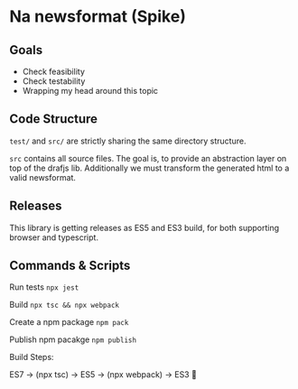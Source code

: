 # Na newsformat (Spike)

## Goals

* Check feasibility
* Check testability
* Wrapping my head around this topic

## Code Structure

`test/` and `src/` are strictly sharing the same directory structure.

``src`` contains all source files. The goal is, to provide an abstraction layer on top of the drafjs lib.
Additionally we must transform the generated html to a valid newsformat.

## Releases

This library is getting releases as ES5 and ES3 build, for both supporting browser and typescript.

## Commands & Scripts

Run tests
`npx jest`

Build
`npx tsc && npx webpack`

Create a npm package
`npm pack`

Publish npm pacakge
`npm publish`

Build Steps:

ES7 -> (npx tsc) -> ES5 -> (npx webpack) -> ES3 🤪

